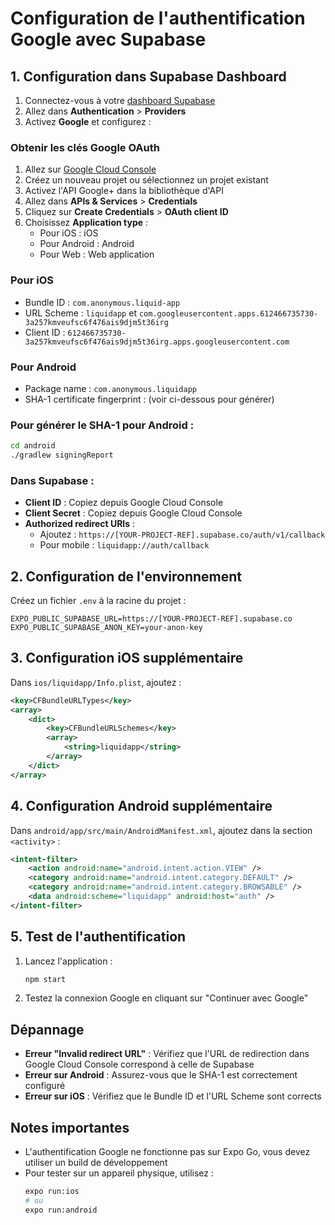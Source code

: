 # Configuration de l'authentification Google avec Supabase

## 1. Configuration dans Supabase Dashboard

1. Connectez-vous à votre [dashboard Supabase](https://app.supabase.com)
2. Allez dans **Authentication** > **Providers**
3. Activez **Google** et configurez :

### Obtenir les clés Google OAuth

1. Allez sur [Google Cloud Console](https://console.cloud.google.com/)
2. Créez un nouveau projet ou sélectionnez un projet existant
3. Activez l'API Google+ dans la bibliothèque d'API
4. Allez dans **APIs & Services** > **Credentials**
5. Cliquez sur **Create Credentials** > **OAuth client ID**
6. Choisissez **Application type** : 
   - Pour iOS : iOS
   - Pour Android : Android
   - Pour Web : Web application

### Pour iOS
- Bundle ID : `com.anonymous.liquid-app`
- URL Scheme : `liquidapp` et `com.googleusercontent.apps.612466735730-3a257kmveufsc6f476ais9djm5t36irg`
- Client ID : `612466735730-3a257kmveufsc6f476ais9djm5t36irg.apps.googleusercontent.com`

### Pour Android
- Package name : `com.anonymous.liquidapp`
- SHA-1 certificate fingerprint : (voir ci-dessous pour générer)

### Pour générer le SHA-1 pour Android :
```bash
cd android
./gradlew signingReport
```

### Dans Supabase :
- **Client ID** : Copiez depuis Google Cloud Console
- **Client Secret** : Copiez depuis Google Cloud Console
- **Authorized redirect URIs** : 
  - Ajoutez : `https://[YOUR-PROJECT-REF].supabase.co/auth/v1/callback`
  - Pour mobile : `liquidapp://auth/callback`

## 2. Configuration de l'environnement

Créez un fichier `.env` à la racine du projet :

```
EXPO_PUBLIC_SUPABASE_URL=https://[YOUR-PROJECT-REF].supabase.co
EXPO_PUBLIC_SUPABASE_ANON_KEY=your-anon-key
```

## 3. Configuration iOS supplémentaire

Dans `ios/liquidapp/Info.plist`, ajoutez :

```xml
<key>CFBundleURLTypes</key>
<array>
    <dict>
        <key>CFBundleURLSchemes</key>
        <array>
            <string>liquidapp</string>
        </array>
    </dict>
</array>
```

## 4. Configuration Android supplémentaire

Dans `android/app/src/main/AndroidManifest.xml`, ajoutez dans la section `<activity>` :

```xml
<intent-filter>
    <action android:name="android.intent.action.VIEW" />
    <category android:name="android.intent.category.DEFAULT" />
    <category android:name="android.intent.category.BROWSABLE" />
    <data android:scheme="liquidapp" android:host="auth" />
</intent-filter>
```

## 5. Test de l'authentification

1. Lancez l'application :
   ```bash
   npm start
   ```

2. Testez la connexion Google en cliquant sur "Continuer avec Google"

## Dépannage

- **Erreur "Invalid redirect URL"** : Vérifiez que l'URL de redirection dans Google Cloud Console correspond à celle de Supabase
- **Erreur sur Android** : Assurez-vous que le SHA-1 est correctement configuré
- **Erreur sur iOS** : Vérifiez que le Bundle ID et l'URL Scheme sont corrects

## Notes importantes

- L'authentification Google ne fonctionne pas sur Expo Go, vous devez utiliser un build de développement
- Pour tester sur un appareil physique, utilisez :
  ```bash
  expo run:ios
  # ou
  expo run:android
  ```